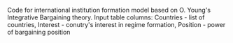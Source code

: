 Code for international institution formation model based on O. Young's Integrative Bargaining theory.
Input table columns: Countries - list of countries, Interest - conutry's interest in regime formation, Position - power of bargaining position
